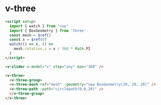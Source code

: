 <script setup>
  import { watch } from 'vue'
  import { BoxGeometry } from 'three'
  const mesh = $ref()
  const x = $ref(0)
  watch(() => x, () => 
    mesh.rotation.z = x / 360 * Math.PI
  )
</script>

# v-three

```md
<script setup>
  import { watch } from 'vue'
  import { BoxGeometry } from 'three'
  const mesh = $ref()
  const x = $ref(0)
  watch(() => x, () => 
    mesh.rotation.z = x / 360 * Math.PI
  )
</script>

<v-slider v-model="x" step="any" max="360" />

<v-three>
  <v-three-group>
  <v-three-mesh ref="mesh" :geometry="new BoxGeometry(20, 20, 20)" />
  <v-three-path :path="circlepath(0,0,20)" />
  </v-three-group>
</v-three>
```
